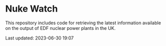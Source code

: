 # Nuke Watch

This repository includes code for retrieving the latest information available on the output of EDF nuclear power plants in the UK.

Last updated: 2023-06-30 19:07